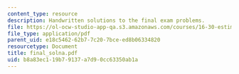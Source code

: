 ```yaml
---
content_type: resource
description: Handwritten solutions to the final exam problems.
file: https://ol-ocw-studio-app-qa.s3.amazonaws.com/courses/16-30-estimation-and-control-of-aerospace-systems-spring-2004/b8a83ec119b79137a7d90cc63350ab1a_final_solna.pdf
file_type: application/pdf
parent_uid: e18c5462-62b7-7c20-7bce-ed8b06334820
resourcetype: Document
title: final_solna.pdf
uid: b8a83ec1-19b7-9137-a7d9-0cc63350ab1a
---
```


